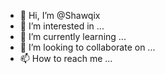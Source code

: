 - 👋 Hi, I’m @Shawqix
- 👀 I’m interested in ...
- 🌱 I’m currently learning ...
- 💞️ I’m looking to collaborate on ...
- 📫 How to reach me ...

<!---
Shawqix/Shawqix is a ✨ special ✨ repository because its `README.md` (this file) appears on your GitHub profile.
You can click the Preview link to take a look at your changes.
--->
